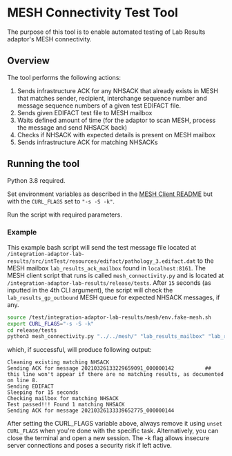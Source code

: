# MESH Connectivity Test Tool

The purpose of this tool is to enable automated testing of Lab Results adaptor's MESH connectivity.

## Overview

The tool performs the following actions:
1) Sends infrastructure ACK for any NHSACK that already exists in MESH that matches 
sender, recipient, interchange sequence number and message sequence numbers of a given test EDIFACT file.
2) Sends given EDIFACT test file to MESH mailbox
3) Waits defined amount of time (for the adaptor to scan MESH, process the message and send NHSACK back)
4) Checks if NHSACK with expected details is present on MESH mailbox
5) Sends infrastructure ACK for matching NHSACKs

## Running the tool
Python 3.8 required.

Set environment variables as described in the [MESH Client README](../../mesh/README.md)
but with the `CURL_FLAGS` set to `"-s -S -k"`.

Run the script with required parameters.

### Example
This example bash script will send the test message file located at `/integration-adaptor-lab-results/src/intTest/resources/edifact/pathology_3.edifact.dat` 
to the MESH mailbox `lab_results_ack_mailbox` found in `localhost:8161`.
The MESH client script that runs is called `mesh_connectivity.py` and is located at `/integration-adaptor-lab-results/release/tests`.
After `15` seconds (as inputted in the 4th CLI argument), the script will check the `lab_results_gp_outbound` MESH queue for expected NHSACK messages, if any.

```bash
source /test/integration-adaptor-lab-results/mesh/env.fake-mesh.sh
export CURL_FLAGS="-s -S -k"
cd release/tests
python3 mesh_connectivity.py "../../mesh/" "lab_results_mailbox" "lab_results_ack_mailbox" 15 "../../src/intTest/resources/edifact/pathology_3.edifact.dat"  
```

which, if successful, will produce following output:
```
Cleaning existing matching NHSACK
Sending ACK for message 20210326133229659091_000000142          ## this line won't appear if there are no matching results, as documented on line 8.
Sending EDIFACT
Sleeping for 15 seconds
Checking mailbox for matching NHSACK
Test passed!!! Found 1 matching NHSACK
Sending ACK for message 20210326133339652775_000000144
```

After setting the CURL_FLAGS variable above, always remove it using `unset CURL_FLAGS` when you're done with the specific task.
Alternatively, you can close the terminal and open a new session.
The -k flag allows insecure server connections and poses a security risk if left active.
